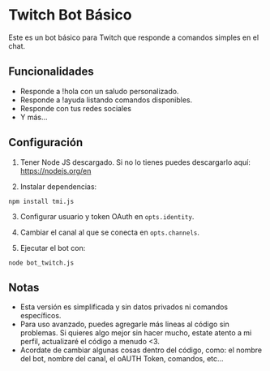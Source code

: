 
# Twitch Bot Básico

Este es un bot básico para Twitch que responde a comandos simples en el chat.

## Funcionalidades
- Responde a !hola con un saludo personalizado.
- Responde a !ayuda listando comandos disponibles.
- Responde con tus redes sociales
- Y más...

## Configuración
1. Tener Node JS descargado. Si no lo tienes
   puedes descargarlo aquí: https://nodejs.org/en

2. Instalar dependencias:
```
npm install tmi.js
```

3. Configurar usuario y token OAuth en `opts.identity`.

4. Cambiar el canal al que se conecta en `opts.channels`.

5. Ejecutar el bot con:
```
node bot_twitch.js
```

## Notas
- Esta versión es simplificada y sin datos privados ni comandos específicos.
- Para uso avanzado, puedes agregarle más lineas al código sin problemas. Si quieres algo mejor sin hacer mucho, estate atento a mi perfil, actualizaré el código a menudo <3.
- Acordate de cambiar algunas cosas dentro del código, como: el nombre del bot, nombre del canal, el oAUTH Token, comandos, etc...
